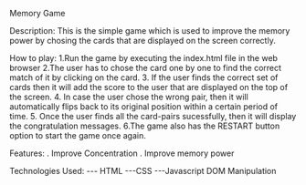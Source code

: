 Memory Game

Description:
  This is the simple game which is used to improve the memory power by chosing the cards that are displayed on the 
screen correctly.

How to play:
1.Run the game by executing the index.html file in the web browser
2.The user has to chose the card one by one to find the correct match of it by clicking on the card.
3. If the user finds the correct set of cards then it will add the score to the user that are displayed on the top of the screen.
4. In case the user chose the wrong pair, then it will automatically flips back to its original position within a certain period of time.
5. Once the user finds all the card-pairs sucessfully, then it will display the congratulation messages.
6.The game also has the RESTART button option to start the game once again.

Features:
  . Improve Concentration
  . Improve memory power

Technologies Used:
   --- HTML
   ---CSS
   ---Javascript DOM Manipulation

